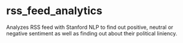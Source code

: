 # rss_feed_analytics
Analyzes RSS feed with Stanford NLP to find out positive, neutral or negative sentiment as well as finding out about their political liniency.
